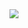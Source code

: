 <img src="https://capsule-render.vercel.app/api?type=rounded&color=auto&height=300&section=header&text=capsule%20render&fontSize=90" />
